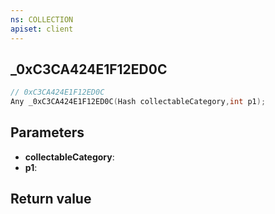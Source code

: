 ```yaml
---
ns: COLLECTION
apiset: client
---
```

## _0xC3CA424E1F12ED0C

```c
// 0xC3CA424E1F12ED0C
Any _0xC3CA424E1F12ED0C(Hash collectableCategory,int p1);
```


## Parameters
* **collectableCategory**:
* **p1**:

## Return value

